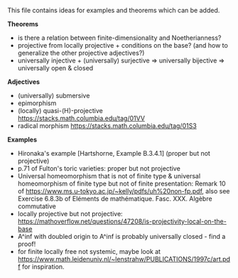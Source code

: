 This file contains ideas for examples and theorems which can be added.

**Theorems**
- is there a relation between finite-dimensionality and Noetherianness?
- projective from locally projective + conditions on the base? (and how to generalize the other projective adjectives?)
- universally injective + (universally) surjective => universally bijective => universally open & closed

**Adjectives**
- (universally) submersive
- epimorphism
- (locally) quasi-(H)-projective https://stacks.math.columbia.edu/tag/01VV
- radical morphism https://stacks.math.columbia.edu/tag/01S3

**Examples**
- Hironaka's example [Hartshorne, Example B.3.4.1] (proper but not projective)
- p.71 of Fulton's toric varieties: proper but not projective
- Universal homeomorphism that is not of finite type & universal homeomorphism of finite type but not of finite presentation: Remark 10 of https://www.ms.u-tokyo.ac.jp/~kelly/pdfs/uh%20non-fp.pdf, also see Exercise 6.8.3b of Eléments de mathématique. Fasc. XXX. Algèbre commutative
- locally projective but not projective: https://mathoverflow.net/questions/47208/is-projectivity-local-on-the-base
- A^inf with doubled origin to A^inf is probably universally closed - find a proof! 
- for finite locally free not systemic, maybe look at https://www.math.leidenuniv.nl/~lenstrahw/PUBLICATIONS/1997c/art.pdf for inspiration. 